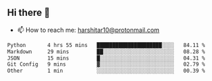 ## Hi there 👋
- 📫 How to reach me: harshitar10@protonmail.com  
<!--START_SECTION:waka-->

```txt
Python       4 hrs 55 mins   █████████████████████░░░░   84.11 %
Markdown     29 mins         ██░░░░░░░░░░░░░░░░░░░░░░░   08.28 %
JSON         15 mins         █░░░░░░░░░░░░░░░░░░░░░░░░   04.31 %
Git Config   9 mins          ▓░░░░░░░░░░░░░░░░░░░░░░░░   02.79 %
Other        1 min           ░░░░░░░░░░░░░░░░░░░░░░░░░   00.39 %
```

<!--END_SECTION:waka-->

<!--
**hharshitarora/hharshitarora** is a ✨ _special_ ✨ repository because its `README.md` (this file) appears on your GitHub profile.

Here are some ideas to get you started:

- 🔭 I’m currently working on ...
- 🌱 I’m currently learning ...
- 👯 I’m looking to collaborate on ...
- 🤔 I’m looking for help with ...
- 💬 Ask me about ...
- 📫 How to reach me: ...
- 😄 Pronouns: ...
- ⚡ Fun fact: ...
-->
